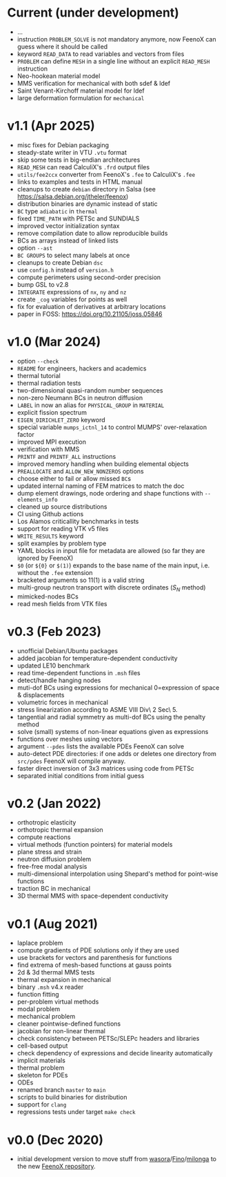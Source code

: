 # Current (under development)

 * ...
 * instruction `PROBLEM_SOLVE` is not mandatory anymore, now FeenoX can guess where it should be called
 * keyword `READ_DATA` to read variables and vectors from files
 * `PROBLEM` can define `MESH` in a single line without an explicit `READ_MESH` instruction
 * Neo-hookean material model
 * MMS verification for mechanical with both sdef & ldef
 * Saint Venant-Kirchoff material model for ldef
 * large deformation formulation for `mechanical`

# v1.1 (Apr 2025)

 * misc fixes for Debian packaging
 * steady-state writer in VTU `.vtu` format
 * skip some tests in big-endian architectures
 * `READ_MESH` can read CalculiX's `.frd` output files
 * `utils/fee2ccx` converter from FeenoX's `.fee` to CalculiX's `.fee`
 * links to examples and tests in HTML manual
 * cleanups to create `debian` directory in Salsa (see <https://salsa.debian.org/jtheler/feenox>)
 * distribution binaries are dynamic instead of static
 * `BC` type `adiabatic` in `thermal`
 * fixed `TIME_PATH` with PETSc and SUNDIALS
 * improved vector initialization syntax
 * remove compilation date to allow reproducible builds
 * BCs as arrays instead of linked lists
 * option `--ast`
 * `BC GROUPS` to select many labels at once
 * cleanups to create Debian `dsc`
 * use `config.h` instead of `version.h`
 * compute perimeters using second-order precision
 * bump GSL to v2.8
 * `INTEGRATE` expressions of `nx`, `ny` and `nz`
 * create `_cog` variables for points as well
 * fix for evaluation of derivatives at arbitrary locations
 * paper in FOSS: <https://doi.org/10.21105/joss.05846>
 
# v1.0 (Mar 2024)

 * option `--check`
 * `README` for engineers, hackers and academics
 * thermal tutorial
 * thermal radiation tests
 * two-dimensional quasi-random number sequences
 * non-zero Neumann BCs in neutron diffusion
 * `LABEL` in now an alias for `PHYSICAL_GROUP` in `MATERIAL`
 * explicit fission spectrum
 * `EIGEN_DIRICHLET_ZERO` keyword
 * special variable `mumps_ictnl_14` to control MUMPS' over-relaxation factor
 * improved MPI execution
 * verification with MMS 
 * `PRINTF` and `PRINTF_ALL` instructions
 * improved memory handling when building elemental objects
 * `PREALLOCATE` and `ALLOW_NEW_NONZEROS` options
 * choose either to fail or allow missed `BC`s
 * updated internal naming of FEM matrices to match the doc
 * dump element drawings, node ordering and shape functions with `--elements_info`
 * cleaned up source distributions
 * CI using Github actions
 * Los Alamos criticallity benchmarks in tests
 * support for reading VTK v5 files
 * `WRITE_RESULTS` keyword
 * split examples by problem type
 * YAML blocks in input file for metadata are allowed (so far they are ignored by FeenoX)
 * `$0` (or `${0}` or `$(1)`) expands to the base name of the main input, i.e. without the `.fee` extension
 * bracketed arguments so ${1}1$(1) is a valid string
 * multi-group neutron transport with discrete ordinates ($S_N$ method)
 * mimicked-nodes BCs
 * read mesh fields from VTK files

# v0.3 (Feb 2023)

 * unofficial Debian/Ubuntu packages
 * added jacobian for temperature-dependent conductivity
 * updated LE10 benchmark
 * read time-dependent functions in `.msh` files
 * detect/handle hanging nodes
 * muti-dof BCs using expressions for mechanical 0=expression of space & displacements
 * volumetric forces in mechanical
 * stress linearization according to ASME VIII Div\ 2 Sec\ 5.
 * tangential and radial symmetry as multi-dof BCs using the penalty method
 * solve (small) systems of non-linear equations given as expressions
 * functions over meshes using vectors
 * argument `--pdes` lists the available PDEs FeenoX can solve
 * auto-detect PDE directories: if one adds or deletes one directory from `src/pdes` FeenoX will compile anyway.
 * faster direct inversion of 3x3 matrices using code from PETSc
 * separated initial conditions from initial guess
 

# v0.2 (Jan 2022)

 * orthotropic elasticity
 * orthotropic thermal expansion
 * compute reactions
 * virtual methods (function pointers) for material models
 * plane stress and strain
 * neutron diffusion problem
 * free-free modal analysis
 * multi-dimensional interpolation using Shepard's method for point-wise functions
 * traction BC in mechanical
 * 3D thermal MMS with space-dependent conductivity
 
# v0.1 (Aug 2021)

 * laplace problem
 * compute gradients of PDE solutions only if they are used
 * use brackets for vectors and parenthesis for functions
 * find extrema of mesh-based functions at gauss points
 * 2d & 3d thermal MMS tests
 * thermal expansion in mechanical
 * binary `.msh` v4.x reader
 * function fitting
 * per-problem virtual methods
 * modal problem
 * mechanical problem
 * cleaner pointwise-defined functions
 * jacobian for non-linear thermal
 * check consistency between PETSc/SLEPc headers and libraries
 * cell-based output
 * check dependency of expressions and decide linearity automatically
 * implicit materials
 * thermal problem
 * skeleton for PDEs
 * ODEs
 * renamed branch `master` to `main`
 * scripts to build binaries for distribution
 * support for `clang`
 * regressions tests under target `make check`
 
 
# v0.0 (Dec 2020)

 * initial development version to move stuff from [wasora](https://github.com/seamplex/wasora)/[Fino](https://github.com/seamplex/fino)/[milonga](https://github.com/seamplex/milonga) to the new [FeenoX repository](https://github.com/seamplex/feenox^).
 

